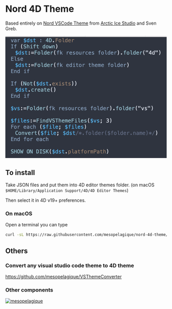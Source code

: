# Nord 4D Theme

Based entirely on [Nord VSCode Theme](https://github.com/arcticicestudio/nord-visual-studio-code) from [Arctic Ice Studio](https://www.arcticicestudio.com/) and Sven Greb.

![Sample](sample.png)

## To install

Take JSON files and put them into 4D editor themes folder. (on macOS `$HOME/Library/Application Support/4D/4D Editor Themes`)

Then select it in 4D v19+ preferences.

### On macOS

Open a terminal you can type

```bash
curl -sL https://raw.githubusercontent.com/mesopelagique/nord-4d-theme/main/nord-color-theme.json -o $HOME/Library/Application\ Support/4D/4D\ Editor\ Themes/nord-color-theme.json
```

## Others

### Convert any visual studio code theme to 4D theme

https://github.com/mesopelagique/VSThemeConverter

### Other components

[<img src="https://mesopelagique.github.io/quatred.png" alt="mesopelagique"/>](https://mesopelagique.github.io/)
